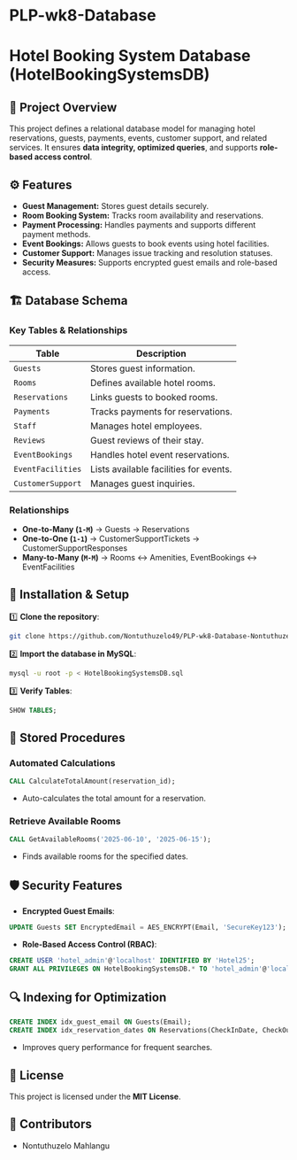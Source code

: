 # PLP-wk8-Database
# Hotel Booking System Database (HotelBookingSystemsDB)

## 📌 Project Overview
This project defines a relational database model for managing hotel reservations, guests, payments, events, customer support, and related services. It ensures **data integrity, optimized queries**, and supports **role-based access control**.

## ⚙️ Features
- **Guest Management:** Stores guest details securely.
- **Room Booking System:** Tracks room availability and reservations.
- **Payment Processing:** Handles payments and supports different payment methods.
- **Event Bookings:** Allows guests to book events using hotel facilities.
- **Customer Support:** Manages issue tracking and resolution statuses.
- **Security Measures:** Supports encrypted guest emails and role-based access.

## 🏗️ Database Schema
### **Key Tables & Relationships**
| Table | Description |
|-------|------------|
| `Guests` | Stores guest information. |
| `Rooms` | Defines available hotel rooms. |
| `Reservations` | Links guests to booked rooms. |
| `Payments` | Tracks payments for reservations. |
| `Staff` | Manages hotel employees. |
| `Reviews` | Guest reviews of their stay. |
| `EventBookings` | Handles hotel event reservations. |
| `EventFacilities` | Lists available facilities for events. |
| `CustomerSupport` | Manages guest inquiries. |

### **Relationships**
- **One-to-Many (`1-M`)** → Guests → Reservations
- **One-to-One (`1-1`)** → CustomerSupportTickets → CustomerSupportResponses
- **Many-to-Many (`M-M`)** → Rooms ↔ Amenities, EventBookings ↔ EventFacilities

## 🚀 Installation & Setup
1️⃣ **Clone the repository**:
```sh
git clone https://github.com/Nontuthuzelo49/PLP-wk8-Database-Nontuthuzelo49.git
```
2️⃣ **Import the database in MySQL**:
```sh
mysql -u root -p < HotelBookingSystemsDB.sql
```
3️⃣ **Verify Tables**:
```sql
SHOW TABLES;
```

## 🔧 Stored Procedures
### **Automated Calculations**
```sql
CALL CalculateTotalAmount(reservation_id);
```
- Auto-calculates the total amount for a reservation.

### **Retrieve Available Rooms**
```sql
CALL GetAvailableRooms('2025-06-10', '2025-06-15');
```
- Finds available rooms for the specified dates.

## 🛡️ Security Features
- **Encrypted Guest Emails**:
```sql
UPDATE Guests SET EncryptedEmail = AES_ENCRYPT(Email, 'SecureKey123');
```
- **Role-Based Access Control (RBAC)**:
```sql
CREATE USER 'hotel_admin'@'localhost' IDENTIFIED BY 'Hotel25';
GRANT ALL PRIVILEGES ON HotelBookingSystemsDB.* TO 'hotel_admin'@'localhost';
```

## 🔍 Indexing for Optimization
```sql
CREATE INDEX idx_guest_email ON Guests(Email);
CREATE INDEX idx_reservation_dates ON Reservations(CheckInDate, CheckOutDate);
```
- Improves query performance for frequent searches.

## 📄 License
This project is licensed under the **MIT License**.

## 👥 Contributors
- Nontuthuzelo Mahlangu



